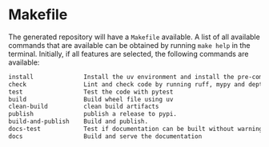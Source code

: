 # Makefile

The generated repository will have a `Makefile` available. A list of all
available commands that are available can be obtained by running
`make help` in the terminal. Initially, if all features are selected, the following commands are
available:

```txt
install              Install the uv environment and install the pre-commit hooks
check                Lint and check code by running ruff, mypy and deptry.
test                 Test the code with pytest
build                Build wheel file using uv
clean-build          clean build artifacts
publish              publish a release to pypi.
build-and-publish    Build and publish.
docs-test            Test if documentation can be built without warnings or errors
docs                 Build and serve the documentation
```
